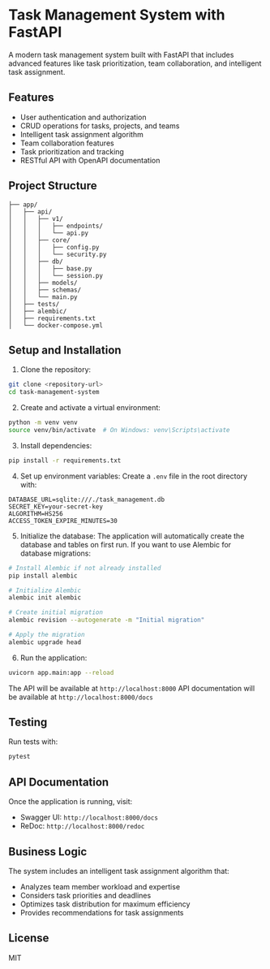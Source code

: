 # Task Management System with FastAPI

A modern task management system built with FastAPI that includes advanced features like task prioritization, team collaboration, and intelligent task assignment.

## Features

- User authentication and authorization
- CRUD operations for tasks, projects, and teams
- Intelligent task assignment algorithm
- Team collaboration features
- Task prioritization and tracking
- RESTful API with OpenAPI documentation

## Project Structure

```
├── app/
│   ├── api/
│   │   ├── v1/
│   │   │   ├── endpoints/
│   │   │   └── api.py
│   │   ├── core/
│   │   │   ├── config.py
│   │   │   └── security.py
│   │   ├── db/
│   │   │   ├── base.py
│   │   │   └── session.py
│   │   ├── models/
│   │   ├── schemas/
│   │   └── main.py
│   ├── tests/
│   ├── alembic/
│   ├── requirements.txt
│   └── docker-compose.yml
```

## Setup and Installation

1. Clone the repository:
```bash
git clone <repository-url>
cd task-management-system
```

2. Create and activate a virtual environment:
```bash
python -m venv venv
source venv/bin/activate  # On Windows: venv\Scripts\activate
```

3. Install dependencies:
```bash
pip install -r requirements.txt
```

4. Set up environment variables:
Create a `.env` file in the root directory with:
```
DATABASE_URL=sqlite:///./task_management.db
SECRET_KEY=your-secret-key
ALGORITHM=HS256
ACCESS_TOKEN_EXPIRE_MINUTES=30
```

5. Initialize the database:
The application will automatically create the database and tables on first run. If you want to use Alembic for database migrations:

```bash
# Install Alembic if not already installed
pip install alembic

# Initialize Alembic
alembic init alembic

# Create initial migration
alembic revision --autogenerate -m "Initial migration"

# Apply the migration
alembic upgrade head
```

6. Run the application:
```bash
uvicorn app.main:app --reload
```

The API will be available at `http://localhost:8000`
API documentation will be available at `http://localhost:8000/docs`

## Testing

Run tests with:
```bash
pytest
```

## API Documentation

Once the application is running, visit:
- Swagger UI: `http://localhost:8000/docs`
- ReDoc: `http://localhost:8000/redoc`

## Business Logic

The system includes an intelligent task assignment algorithm that:
- Analyzes team member workload and expertise
- Considers task priorities and deadlines
- Optimizes task distribution for maximum efficiency
- Provides recommendations for task assignments

## License

MIT 